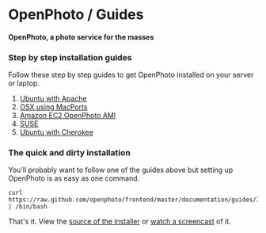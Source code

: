 OpenPhoto / Guides
=======================
#### OpenPhoto, a photo service for the masses

### Step by step installation guides

Follow these step by step guides to get OpenPhoto installed on your server or laptop.

1.  [Ubuntu with Apache][guideinstallubuntuapache]
1.  [OSX using MacPorts][guideinstallosxmacports]
1.  [Amazon EC2 OpenPhoto AMI][guideinstallamazonec2]
1.  [SUSE][guideinstallsuse]
1.  [Ubuntu with Cherokee][guideinstallubuntucherokee]

### The quick and dirty installation

You'll probably want to follow one of the guides above but setting up OpenPhoto is as easy as one command.

    curl https://raw.github.com/openphoto/frontend/master/documentation/guides/InstallationUbuntuApache.sh | /bin/bash

That's it. View the [source of the installer][guideinstallcli] or [watch a screencast][screencast] of it.

[guideinstallubuntuapache]: InstallationUbuntuApache.markdown
[guideinstallosxmacports]: InstallationOSXMacports.markdown
[guideinstallsuse]: InstallationSUSE.markdown
[guideinstallubuntucherokee]: InstallationUbuntuCherokee.markdown
[guideinstallamazonec2]: InstallationUsingOpenPhotoEC2-AMI.markdown
[guideinstallcli]: InstallationUbuntuApache.sh
[screencast]: http://youtu.be/2QXtHPkO8eQ
